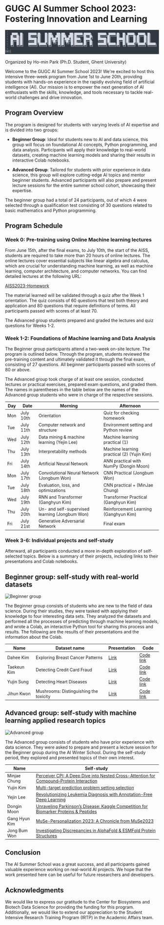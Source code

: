 
# GUGC AI Summer School 2023: Fostering Innovation and Learning

![GUGC AI Summer School Banner](./Banner.png?raw=true)
                                                                                                                                           
Organized by Ho-min Park (Ph.D. Student, Ghent University)

Welcome to the GUGC AI Summer School 2023! We're excited to host this intensive three-week program from June 1st to June 20th, providing students with hands-on experience in the rapidly evolving field of artificial intelligence (AI). Our mission is to empower the next generation of AI enthusiasts with the skills, knowledge, and tools necessary to tackle real-world challenges and drive innovation.



## Program Overview

The program is designed for students with varying levels of AI expertise and is divided into two groups:

- **Beginner Group**: Ideal for students new to AI and data science, this group will focus on foundational AI concepts, Python programming, and data analysis. Participants will apply their knowledge to real-world datasets, creating machine learning models and sharing their results in interactive Colab notebooks.

- **Advanced Group**: Tailored for students with prior experience in data science, this group will explore cutting-edge AI topics and mentor beginner students. Advanced participants will also prepare and present lecture sessions for the entire summer school cohort, showcasing their expertise.

The beginner group had a total of 24 participants, out of which 4 were selected through a qualification test consisting of 30 questions related to basic mathematics and Python programming.



## Program Schedule

### Week 0: Pre-training using Online Machine learning lectures

From June 15th, after the final exams, to July 10th, the start of the AISS, students are required to take more than 20 hours of online lectures. The online lectures cover essential subjects like linear algebra and calculus, which are crucial for understanding machine learning, as well as machine learning, computer architecture, and computer networks. You can find detailed lectures at the following URL:

[AISS2023-Homework](https://github.com/powersimmani/AISS2023-Homework)

The material learned will be validated through a quiz after the Week 1 orientation. The quiz consists of 60 questions that test both theory and application and 80 questions that require definitions of terms. All participants passed with scores of at least 70.

The Advanced group students prepared and graded the lectures and quiz questions for Weeks 1-2.

### Week 1-2: Foundations of Machine learning and Data Analysis

The Beginner group participants attend a two-week on-site lecture. The program is outlined below. Through the program, students reviewed the pre-training content and ultimately validated it through the final exam, consisting of 27 questions. All beginner participants passed with scores of 80 or above.

The Advanced group took charge of at least one session, conducted lectures or practical exercises, prepared exam questions, and graded them. The names in parentheses in the table below are the names of the Advanced group students who were in charge of the respective sessions.


| Day | Date      | Morning                                                     | Afternoon |
|-----|-----------|-------------------------------------------------------------|-----------|
| Mon | July 10th | Orientation                                                 | Quiz for checking homework |
| Tue | July 11th | Computer network and structure                              | Environment setting and Python review  |
| Wed | July 12th | Data mining & machine learning (Yejin Lee)                  | Machine learning practical (1)  |
| Thu | July 13th | Interpretability methods                                    | Machine learning practical (2) (Yujin Kim) |
| Fri | July 14th | Artificial Neural Network                                   | ANN practical with NumPy (Dongin Moon) |
| Mon | July 17th | Convolutional Neural Network (Jongbum Won)                  | CNN Practical (Jongbum Won) |
| Tue | July 18th | Evaluation, loss, and optimizations                         | CNN practical + (MinJae Chung) |
| Wed | July 19th | RNN and Transformer (Ganghyun Kim)                          | Transformer Practical (Ganghyun Kim) |
| Thu | July 20th | Un- and self-supervised learning (Jongbum Won)              | Reinforcement Learning (Ganghyun Kim) |
| Fri | July 21st | Generative Adversarial Network                              | Final exam |

### Week 3-6: Individual projects and self-study

Afterward, all participants conducted a more in-depth exploration of self-selected topics. Below is a summary of their projects, including links to their presentations and Colab notebooks.

## Beginner group: self-study with real-world datasets

![Beginner group](./Beginners.png?raw=true)

The Beginner group consists of students who are new to the field of data science. During their studies, they were tasked with applying their knowledge to four interesting data sets. They analyzed the datasets and performed all the processes of predicting through machine learning models, and wrote a Colab, an interactive Python tool for sharing this process and results. The following are the results of their presentations and the information about the Colab.

| Name       | Dataset name                    | Presentation | Code |
|------------|---------------------------------|--------------|-------|
| Dahee Kim  | Exploring Breast Cancer Patterns | [Link](https://www.slideshare.net/DaheeKim30/wisconsin-breast-cancer-datasetpptx-260071189) | [Code link](https://www.kaggle.com/code/dxk9517/the-wisconsin-breast-cancer-dataset) |
| Taekeun Kim| Detecting Credit Card Fraud      | [Link](https://www.slideshare.net/TaeKeunKim11/taekeun-kimloan-default-predictionpptx) | [Code link](https://www.kaggle.com/taekeunkim/loan-default-prediction) |
| Yujin Sung | Detecting Heart Diseases          | [Link](https://www.slideshare.net/HermioneSung1/hdyjspptx) | [Code link](https://www.kaggle.com/code/yujinsung/heart-disease-data-set) |
| Jihun Kwon | Mushrooms: Distinguishing the toxicity | [Link](https://www.slideshare.net/secret/2o3qqKwbuwRdKo) | [Code link](https://www.kaggle.com/code/kwonjihun0126/poisonous-mushroom/notebook) |


## Advanced group: self-study with machine learning applied research topics

![Advanced group](./Advanced.png?raw=true)

The Advanced group consists of students who have prior experience with data science. They were asked to prepare and present a lecture session for the Beginner group during the AI Winter School. During the self-study period, they explored and presented topics of their own interest.


| Name         | Self-study |
|--------------|------------|
| Minjae Chung | [Perceiver CPI: A Deep Dive into Nested Cross-Attention for Compound–Protein Interaction](https://www.slideshare.net/MinJaeChung8/perceiver-cpipptx) |
| Yujin Kim    | [Multi-target prediction problem setting selection](https://www.slideshare.net/ssuser7f1cc7/multitarget-prediction-problem-setting-selection) |
| Yejin Lee    | [Revolutionizing Leukemia Diagnosis with Annotation-Free Deep Learning](https://) |
| Dongin Moon  | [Unraveling Parkinson’s Disease: Kaggle Competition for Biomarker Proteins & Peptides](https://www.slideshare.net/ssuser2d7f5b/unravelingparkinsonsdiseasekagglecompetition-dongin-moonpptx) |
| Gang Hyun Kim| [MuSe-Personalization 2023: A Chronicle from MuSe2023](https://www.slideshare.net/KyleKim53/muse2023pptx) |
| Jong Bum Won | [Investigating Discrepancies in AlphaFold & ESMFold Protein Structures](https://www.slideshare.net/secret/hDARVUJ5Ln6JDG) |


## Conclusion

The AI Summer School was a great success, and all participants gained valuable experience working on real-world AI projects. We hope that the work presented here can be useful for future researchers and developers.

## Acknowledgments

We would like to express our gratitude to the Center for Biosystems and Biotech Data Science for providing the funding for this program. Additionally, we would like to extend our appreciation to the Student Intensive Research Training Program (IRTP) in the Academic Affairs team.

